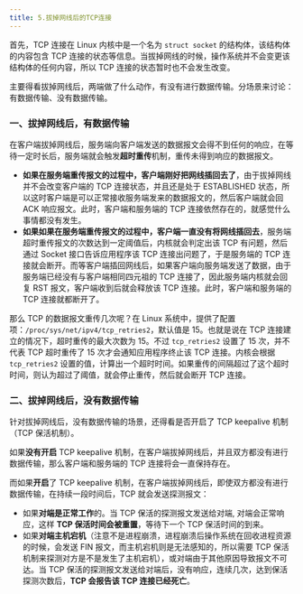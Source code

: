 ```yaml
---
title: 5.拔掉网线后的TCP连接
---
```


首先，TCP 连接在 Linux 内核中是一个名为 `struct socket` 的结构体，该结构体的内容包含 TCP 连接的状态等信息。当拔掉网线的时候，操作系统并不会变更该结构体的任何内容，所以 TCP 连接的状态暂时也不会发生改变。

主要得看拔掉网线后，两端做了什么动作，有没有进行数据传输。分场景来讨论：有数据传输、没有数据传输。

### 一、拔掉网线后，有数据传输

在客户端拔掉网线后，服务端向客户端发送的数据报文会得不到任何的响应，在等待一定时长后，服务端就会触发**超时重传**机制，重传未得到响应的数据报文。

- **如果在服务端重传报文的过程中，客户端刚好把网线插回去了**，由于拔掉网线并不会改变客户端的 TCP 连接状态，并且还是处于 ESTABLISHED 状态，所以这时客户端是可以正常接收服务端发来的数据报文的，然后客户端就会回 ACK 响应报文。此时，客户端和服务端的 TCP 连接依然存在的，就感觉什么事情都没有发生。
- **如果如果在服务端重传报文的过程中，客户端一直没有将网线插回去**，服务端超时重传报文的次数达到一定阈值后，内核就会判定出该 TCP 有问题，然后通过 Socket 接口告诉应用程序该 TCP 连接出问题了，于是服务端的 TCP 连接就会断开。而等客户端插回网线后，如果客户端向服务端发送了数据，由于服务端已经没有与客户端相同四元祖的 TCP 连接了，因此服务端内核就会回复 RST 报文，客户端收到后就会释放该 TCP 连接。此时，客户端和服务端的 TCP 连接就都断开了。

那么 TCP 的数据报文重传几次呢？在 Linux 系统中，提供了配置项：`/proc/sys/net/ipv4/tcp_retries2`，默认值是 15。也就是说在 TCP 连接建立的情况下，超时重传的最大次数为 15。不过 `tcp_retries2` 设置了 15 次，并不代表 TCP 超时重传了 15 次才会通知应用程序终止该 TCP 连接。内核会根据 `tcp_retries2` 设置的值，计算出一个超时时间。如果重传的间隔超过了这个超时时间，则认为超过了阈值，就会停止重传，然后就会断开 TCP 连接。

### 二、拔掉网线后，没有数据传输

针对拔掉网线后，没有数据传输的场景，还得看是否开启了 TCP keepalive 机制 （TCP 保活机制）。

如果**没有开启** TCP keepalive 机制，在客户端拔掉网线后，并且双方都没有进行数据传输，那么客户端和服务端的 TCP 连接将会一直保持存在。

而如果**开启**了 TCP keepalive 机制，在客户端拔掉网线后，即使双方都没有进行数据传输，在持续一段时间后，TCP 就会发送探测报文：

- 如果**对端是正常工作**的。当 TCP 保活的探测报文发送给对端, 对端会正常响应，这样 **TCP 保活时间会被重置**，等待下一个 TCP 保活时间的到来。
- 如果**对端主机宕机**（注意不是进程崩溃，进程崩溃后操作系统在回收进程资源的时候，会发送 FIN 报文，而主机宕机则是无法感知的，所以需要 TCP 保活机制来探测对方是不是发生了主机宕机），或对端由于其他原因导致报文不可达。当 TCP 保活的探测报文发送给对端后，没有响应，连续几次，达到保活探测次数后，**TCP 会报告该 TCP 连接已经死亡**。